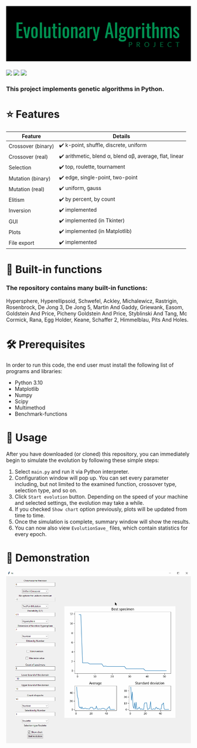 ![logo.png](https://github.com/Stifanox/Evolutionary-algorithms/blob/bb34c6e17d6a08289dfba04dcb2d06733d1178d1/Resources/logo.png)
---
![](https://img.shields.io/badge/Politechnika-Krakowska-blue?style=flat)
![](https://img.shields.io/github/commit-activity/m/Stifanox/Evolutionary-algorithms?style=flat&color=009151)
![](https://img.shields.io/github/languages/top/Stifanox/Evolutionary-algorithms?style=flat&color=009151)

### This project implements genetic algorithms in Python.

# :star: Features
Feature|Details
---|---
Crossover (binary)|:heavy_check_mark: k-point, shuffle, discrete, uniform
Crossover (real)|:heavy_check_mark: arithmetic, blend α, blend αβ, average, flat, linear
Selection|:heavy_check_mark: top, roulette, tournament
Mutation (binary)|:heavy_check_mark: edge, single-point, two-point
Mutation (real)|:heavy_check_mark: uniform, gauss
Elitism|:heavy_check_mark: by percent, by count
Inversion|:heavy_check_mark: implemented
GUI|:heavy_check_mark: implemented (in Tkinter)
Plots|:heavy_check_mark: implemented (in Matplotlib)
File export|:heavy_check_mark: implemented

# :test_tube: Built-in functions
### The repository contains many built-in functions:
Hypersphere, Hyperellipsoid, Schwefel, Ackley, Michalewicz, Rastrigin, Rosenbrock, De Jong 3, De Jong 5, Martin And Gaddy, Griewank, Easom, Goldstein And Price, Picheny Goldstein And Price, Styblinski And Tang, Mc Cormick, Rana, Egg Holder, Keane, Schaffer 2, Himmelblau, Pits And Holes.

# :hammer_and_wrench: Prerequisites
In order to run this code, the end user must install the following list of programs and libraries:

* Python 3.10
* Matplotlib
* Numpy
* Scipy
* Multimethod
* Benchmark-functions

# :dna: Usage
After you have downloaded (or cloned) this repository, you can immediately begin to simulate the evolution by following these simple steps:
1. Select `main.py` and run it via Python interpreter.
2. Configuration window will pop up. You can set every parameter including, but not limited to the examined function, crossover type, selection type, and so on.
3. Click `Start evolution` button. Depending on the speed of your machine and selected settings, the evolution may take a while.
4. If you checked `Show chart` option previously, plots will be updated from time to time.
5. Once the simulation is complete, summary window will show the results.
6. You can now also view `EvolutionSave_` files, which contain statistics for every epoch.

# :movie_camera: Demonstration
![animation.gif](https://github.com/Stifanox/Evolutionary-algorithms/blob/bb34c6e17d6a08289dfba04dcb2d06733d1178d1/Resources/animation.gif)
